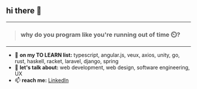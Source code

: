 ## hi there 👋
---
> ### why do you program like you're running out of time ⏲️?
---

- 🌱 __on my TO LEARN list:__ typescript, angular.js, veux, axios, unity, go, rust, haskell, racket, laravel, django, spring
- 💬 __let's talk about:__ web development, web design, software engineering, UX
- 📫 __reach me:__ [LinkedIn](https://www.linkedin.com/in/jessly/)
